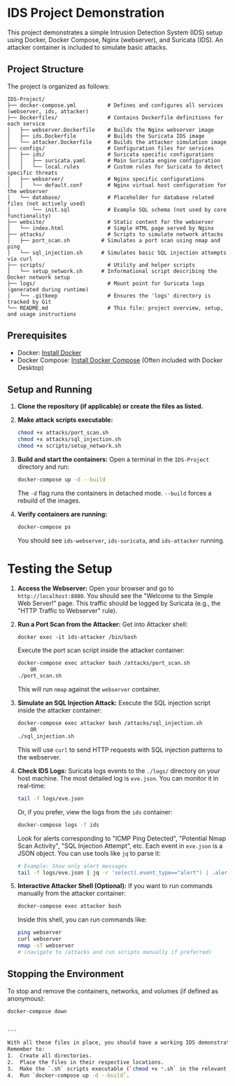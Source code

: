 # IDS Project Demonstration

This project demonstrates a simple Intrusion Detection System (IDS) setup using Docker, Docker Compose, Nginx (webserver), and Suricata (IDS). An attacker container is included to simulate basic attacks.

## Project Structure

The project is organized as follows:

```plaintext
IDS-Project/
├── docker-compose.yml          # Defines and configures all services (webserver, ids, attacker)
├── Dockerfiles/                # Contains Dockerfile definitions for each service
│   ├── webserver.Dockerfile    # Builds the Nginx webserver image
│   ├── ids.Dockerfile          # Builds the Suricata IDS image
│   └── attacker.Dockerfile     # Builds the attacker simulation image
├── configs/                    # Configuration files for services
│   ├── ids/                    # Suricata specific configurations
│   │   ├── suricata.yaml       # Main Suricata engine configuration
│   │   └── local.rules         # Custom rules for Suricata to detect specific threats
│   ├── webserver/              # Nginx specific configurations
│   │   └── default.conf        # Nginx virtual host configuration for the webserver
│   └── database/               # Placeholder for database related files (not actively used)
│       └── init.sql            # Example SQL schema (not used by core functionality)
├── website/                    # Static content for the webserver
│   └── index.html              # Simple HTML page served by Nginx
├── attacks/                    # Scripts to simulate network attacks
│   ├── port_scan.sh          # Simulates a port scan using nmap and ping
│   └── sql_injection.sh      # Simulates basic SQL injection attempts via curl
├── scripts/                    # Utility and helper scripts
│   └── setup_network.sh      # Informational script describing the Docker network setup
├── logs/                       # Mount point for Suricata logs (generated during runtime)
│   └── .gitkeep                # Ensures the 'logs' directory is tracked by Git
└── README.md                   # This file: project overview, setup, and usage instructions

```

## Prerequisites

*   Docker: [Install Docker](https://docs.docker.com/get-docker/)
*   Docker Compose: [Install Docker Compose](https://docs.docker.com/compose/install/) (Often included with Docker Desktop)

## Setup and Running

1.  **Clone the repository (if applicable) or create the files as listed.**

2.  **Make attack scripts executable:**
    ```bash
    chmod +x attacks/port_scan.sh
    chmod +x attacks/sql_injection.sh
    chmod +x scripts/setup_network.sh
    ```

3.  **Build and start the containers:**
    Open a terminal in the `IDS-Project` directory and run:
    ```bash
    docker-compose up -d --build
    ```
    The `-d` flag runs the containers in detached mode. `--build` forces a rebuild of the images.

4.  **Verify containers are running:**
    ```bash
    docker-compose ps
    ```
    You should see `ids-webserver`, `ids-suricata`, and `ids-attacker` running.

# Testing the Setup

1.  **Access the Webserver:**
    Open your browser and go to `http://localhost:8080`. You should see the "Welcome to the Simple Web Server!" page.
    This traffic should be logged by Suricata (e.g., the "HTTP Traffic to Webserver" rule).

2.  **Run a Port Scan from the Attacker:**
    Get into Attacker shell:
    ```
    docker exec -it ìds-attacker /bin/bash
    ```
    Execute the port scan script inside the attacker container:
    ```bash
    docker-compose exec attacker bash /attacks/port_scan.sh
        OR
    ./port_scan.sh
    ```
    This will run `nmap` against the `webserver` container.

3.  **Simulate an SQL Injection Attack:**
    Execute the SQL injection script inside the attacker container:
    ```bash
    docker-compose exec attacker bash /attacks/sql_injection.sh
        OR
    ./sql_injection.sh
    ```
    This will use `curl` to send HTTP requests with SQL injection patterns to the webserver.

4.  **Check IDS Logs:**
    Suricata logs events to the `./logs/` directory on your host machine. The most detailed log is `eve.json`.
    You can monitor it in real-time:
    ```bash
    tail -f logs/eve.json
    ```
    Or, if you prefer, view the logs from the `ids` container:
    ```bash
    docker-compose logs -f ids
    ```
    Look for alerts corresponding to "ICMP Ping Detected", "Potential Nmap Scan Activity", "SQL Injection Attempt", etc. Each event in `eve.json` is a JSON object. You can use tools like `jq` to parse it:
    ```bash
    # Example: Show only alert messages
    tail -f logs/eve.json | jq -r 'select(.event_type=="alert") | .alert.signature'
    ```

5.  **Interactive Attacker Shell (Optional):**
    If you want to run commands manually from the attacker container:
    ```bash
    docker-compose exec attacker bash
    ```
    Inside this shell, you can run commands like:
    ```bash
    ping webserver
    curl webserver
    nmap -sT webserver
    # (navigate to /attacks and run scripts manually if preferred)
    ```

## Stopping the Environment

To stop and remove the containers, networks, and volumes (if defined as anonymous):
```bash
docker-compose down


---

With all these files in place, you should have a working IDS demonstration environment!
Remember to:
1.  Create all directories.
2.  Place the files in their respective locations.
3.  Make the `.sh` scripts executable (`chmod +x *.sh` in the relevant directories).
4.  Run `docker-compose up -d --build`.
